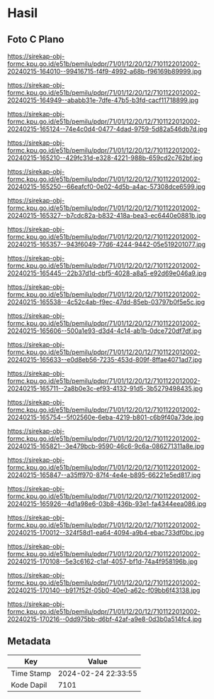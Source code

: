 # Hasil

## Foto C Plano

https://sirekap-obj-formc.kpu.go.id/e51b/pemilu/pdpr/71/01/12/20/12/7101122012002-20240215-164010--99416715-f4f9-4992-a68b-f96169b89999.jpg

https://sirekap-obj-formc.kpu.go.id/e51b/pemilu/pdpr/71/01/12/20/12/7101122012002-20240215-164949--ababb31e-7dfe-47b5-b3fd-cacf11718899.jpg

https://sirekap-obj-formc.kpu.go.id/e51b/pemilu/pdpr/71/01/12/20/12/7101122012002-20240215-165124--74e4c0d4-0477-4dad-9759-5d82a546db7d.jpg

https://sirekap-obj-formc.kpu.go.id/e51b/pemilu/pdpr/71/01/12/20/12/7101122012002-20240215-165210--429fc31d-e328-4221-988b-659cd2c762bf.jpg

https://sirekap-obj-formc.kpu.go.id/e51b/pemilu/pdpr/71/01/12/20/12/7101122012002-20240215-165250--66eafcf0-0e02-4d5b-a4ac-57308dce6599.jpg

https://sirekap-obj-formc.kpu.go.id/e51b/pemilu/pdpr/71/01/12/20/12/7101122012002-20240215-165327--b7cdc82a-b832-418a-bea3-ec6440e0881b.jpg

https://sirekap-obj-formc.kpu.go.id/e51b/pemilu/pdpr/71/01/12/20/12/7101122012002-20240215-165357--943f6049-77d6-4244-9442-05e519201077.jpg

https://sirekap-obj-formc.kpu.go.id/e51b/pemilu/pdpr/71/01/12/20/12/7101122012002-20240215-165445--22b37d1d-cbf5-4028-a8a5-e92d69e046a9.jpg

https://sirekap-obj-formc.kpu.go.id/e51b/pemilu/pdpr/71/01/12/20/12/7101122012002-20240215-165538--4c52c4ab-f9ec-47dd-85eb-03797b0f5e5c.jpg

https://sirekap-obj-formc.kpu.go.id/e51b/pemilu/pdpr/71/01/12/20/12/7101122012002-20240215-165606--500a1e93-d3d4-4c14-ab1b-0dce720df7df.jpg

https://sirekap-obj-formc.kpu.go.id/e51b/pemilu/pdpr/71/01/12/20/12/7101122012002-20240215-165633--e0d8eb56-7235-453d-809f-8ffae4071ad7.jpg

https://sirekap-obj-formc.kpu.go.id/e51b/pemilu/pdpr/71/01/12/20/12/7101122012002-20240215-165711--2a8b0e3c-ef93-4132-91d5-3b5279498435.jpg

https://sirekap-obj-formc.kpu.go.id/e51b/pemilu/pdpr/71/01/12/20/12/7101122012002-20240215-165754--5f02560e-6eba-4219-b801-c6b9f40a73de.jpg

https://sirekap-obj-formc.kpu.go.id/e51b/pemilu/pdpr/71/01/12/20/12/7101122012002-20240215-165821--3e479bcb-9590-46c6-9c6a-086271311a8e.jpg

https://sirekap-obj-formc.kpu.go.id/e51b/pemilu/pdpr/71/01/12/20/12/7101122012002-20240215-165847--a35ff970-87f4-4e4e-b895-66221e5ed817.jpg

https://sirekap-obj-formc.kpu.go.id/e51b/pemilu/pdpr/71/01/12/20/12/7101122012002-20240215-165926--4d1a98e6-03b8-436b-93e1-fa4344eea086.jpg

https://sirekap-obj-formc.kpu.go.id/e51b/pemilu/pdpr/71/01/12/20/12/7101122012002-20240215-170012--324f58d1-ea64-4094-a9b4-ebac733df0bc.jpg

https://sirekap-obj-formc.kpu.go.id/e51b/pemilu/pdpr/71/01/12/20/12/7101122012002-20240215-170108--5e3c6162-c1af-4057-bf1d-74a4f958196b.jpg

https://sirekap-obj-formc.kpu.go.id/e51b/pemilu/pdpr/71/01/12/20/12/7101122012002-20240215-170140--b917f52f-05b0-40e0-a62c-f09bb6f43138.jpg

https://sirekap-obj-formc.kpu.go.id/e51b/pemilu/pdpr/71/01/12/20/12/7101122012002-20240215-170216--0dd975bb-d6bf-42af-a9e8-0d3b0a514fc4.jpg


## Metadata

| Key        | Value               |
| ---------- | ------------------- |
| Time Stamp | 2024-02-24 22:33:55 |
| Kode Dapil | 7101                |



